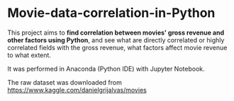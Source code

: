 # Movie-data-correlation-in-Python
This project aims to **find correlation between movies' gross revenue and other factors using Python**, and see what are directly correlated or highly correlated fields with the gross revenue, what factors affect movie revenue to what extent. 

It was performed in Anaconda (Python IDE) with Jupyter Notebook.

The raw dataset was downloaded from https://www.kaggle.com/danielgrijalvas/movies


